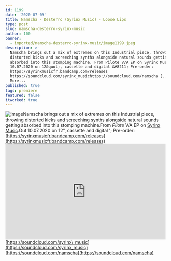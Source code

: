 ```yaml
---
id: 1199
date: '2020-07-09'
title: Namscha - Desterro (Syrinx Music) - Loose Lips
type: post
slug: namscha-desterro-syrinx-music
author: 100
banner:
  - imported/namscha-desterro-syrinx-music/image1199.jpeg
description: >-
  Namscha brings out a mix of extremes on this Industrial piece, throwing
  distorted kicks and screeching synths alongside natural sounds getting
  absorbed into this stomping machine. From Pilote V/A EP on Syrinx Music. Out
  10.07.2020 on 12&quot;, cassette and digital &#8211; Pre-order:
  https://syrinxmusicfr.bandcamp.com/releases
  https://soundcloud.com/syrinx_musichttps://soundcloud.com/namscha [...]Read
  More...
published: true
tags: premiere
featured: false
itworked: true
---
```

![image](../imported/namscha-desterro-syrinx-music/image1199.jpeg)Namscha brings out a mix of extremes on this Industrial piece, throwing distorted kicks and screeching synths alongside natural sounds getting absorbed into this stomping machine.From _Pilote_ V/A EP on [Syrinx Music](https://syrinxmusicfr.bandcamp.com/).Out 10.07.2020 on 12", cassette and digital '; Pre-order: [](https://syrinxmusicfr.bandcamp.com/releases)[https://syrinxmusicfr.bandcamp.com/releases](https://syrinxmusicfr.bandcamp.com/releases)<iframe width='100%' height='300' scrolling='no' frameborder='no' allow='autoplay' src='https://w.soundcloud.com/player/?url=https%3A//api.soundcloud.com/tracks/855112993&color=%23ff5500&auto_play=false&hide_related=true&show_comments=true&show_user=true&show_reposts=false&show_teaser=false'></iframe>[https://soundcloud.com/syrinx\_music](https://soundcloud.com/syrinx_music)  
[](https://soundcloud.com/namscha)[https://soundcloud.com/namscha](https://soundcloud.com/namscha)